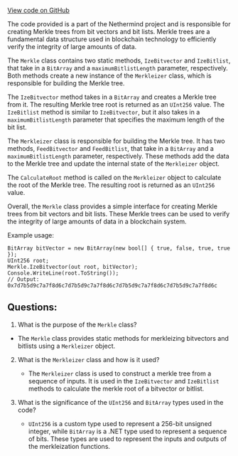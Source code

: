 [View code on GitHub](https://github.com/nethermindeth/nethermind/Nethermind.Merkleization/Merkle.BitArray.cs)

The code provided is a part of the Nethermind project and is responsible for creating Merkle trees from bit vectors and bit lists. Merkle trees are a fundamental data structure used in blockchain technology to efficiently verify the integrity of large amounts of data. 

The `Merkle` class contains two static methods, `IzeBitvector` and `IzeBitlist`, that take in a `BitArray` and a `maximumBitlistLength` parameter, respectively. Both methods create a new instance of the `Merkleizer` class, which is responsible for building the Merkle tree. 

The `IzeBitvector` method takes in a `BitArray` and creates a Merkle tree from it. The resulting Merkle tree root is returned as an `UInt256` value. The `IzeBitlist` method is similar to `IzeBitvector`, but it also takes in a `maximumBitlistLength` parameter that specifies the maximum length of the bit list. 

The `Merkleizer` class is responsible for building the Merkle tree. It has two methods, `FeedBitvector` and `FeedBitlist`, that take in a `BitArray` and a `maximumBitlistLength` parameter, respectively. These methods add the data to the Merkle tree and update the internal state of the `Merkleizer` object. 

The `CalculateRoot` method is called on the `Merkleizer` object to calculate the root of the Merkle tree. The resulting root is returned as an `UInt256` value. 

Overall, the `Merkle` class provides a simple interface for creating Merkle trees from bit vectors and bit lists. These Merkle trees can be used to verify the integrity of large amounts of data in a blockchain system. 

Example usage:

```
BitArray bitVector = new BitArray(new bool[] { true, false, true, true });
UInt256 root;
Merkle.IzeBitvector(out root, bitVector);
Console.WriteLine(root.ToString());
// Output: 0x7d7b5d9c7a7f8d6c7d7b5d9c7a7f8d6c7d7b5d9c7a7f8d6c7d7b5d9c7a7f8d6c
```
## Questions: 
 1. What is the purpose of the `Merkle` class?
   - The `Merkle` class provides static methods for merkleizing bitvectors and bitlists using a `Merkleizer` object.

2. What is the `Merkleizer` class and how is it used?
   - The `Merkleizer` class is used to construct a merkle tree from a sequence of inputs. It is used in the `IzeBitvector` and `IzeBitlist` methods to calculate the merkle root of a bitvector or bitlist.

3. What is the significance of the `UInt256` and `BitArray` types used in the code?
   - `UInt256` is a custom type used to represent a 256-bit unsigned integer, while `BitArray` is a .NET type used to represent a sequence of bits. These types are used to represent the inputs and outputs of the merkleization functions.